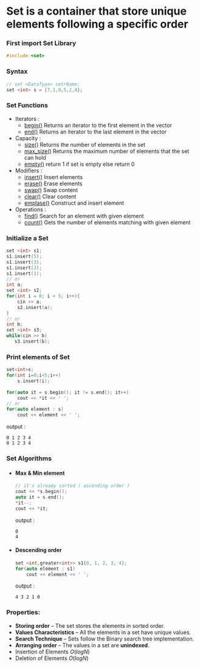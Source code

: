 # **Set** is a container that store unique elements following a specific order

### First import Set Library
```cpp
#include <set>
```

### Syntax 
  ```cpp
  // set <DataType> setrName;
  set <int> s = {7,1,9,5,2,4};
  ```
  
### Set Functions
  - Iterators :
    - [begin()](https://www.javatpoint.com/cpp-set-begin-function) Returns an iterator to the first element in the vector
    - [end()](https://www.javatpoint.com/cpp-set-end-function) Returns an iterator to the last element in the vector
  - Capacity :
    - [size()](https://www.geeksforgeeks.org/setsize-c-stl/) Returns the number of elements in the set
    - [max_size()](https://www.geeksforgeeks.org/set-max_size-function-in-c-stl/) Returns the maximum number of elements that the set can hold
    - [empty()](https://www.geeksforgeeks.org/setempty-c-stl/) return 1 if set is empty else return 0
  - Modifiers :
    - [insert()](https://cplusplus.com/reference/set/set/insert/)   Insert elements
    - [erase()](https://cplusplus.com/reference/set/set/erase/)   Erase elements
    - [swap()](https://www.javatpoint.com/cpp-set-swap-function)   Swap content
    - [clear()](https://www.geeksforgeeks.org/setclear-c-stl/)   Clear content
    - [emplase()](https://www.geeksforgeeks.org/setemplace-c-stl/)   Construct and insert element  
  - Operations :
    - [find()](https://www.geeksforgeeks.org/multiset-count-function-in-c-stl/) Search for an element with given element
    - [count()](https://cplusplus.com/reference/set/set/count/) Gets the number of elements matching with given element

### Initialize a Set
  ```cpp
  set <int> s1;
  s1.insert(5);
  s1.insert(3);
  s1.insert(2);
  s1.insert(1);
  // or
  int a;
  set <int> s2;
  for(int i = 0; i < 5; i++){
      cin >> a;
      s2.insert(a);
  }
  // or
  int b;
  set <int> s3;
  while(cin >> b)
     s3.insert(b);
  ```
### Print elements of Set
  ```cpp
  set<int>s;
  for(int i=0;i<5;i++)
      s.insert(i);
      
  for(auto it = s.begin(); it != s.end(); it++)
      cout << *it << ' ';
  // or
  for(auto element : s)
      cout << element << ' ';
  ```
  output : 
  ```
  0 1 2 3 4 
  0 1 2 3 4 
  ```
### Set Algorithms
  - #### Max & Min element
    ```cpp
    // it's already sorted ( ascending order )
    cout << *s.begin();
    auto it = s.end();
    *it--;
    cout << *it;
    ```
    output : 
    ```
    0
    4
    ```
  - #### Descending order
    ```cpp
    set <int,greater<int>> s1{0, 1, 2, 3, 4};
    for(auto element : s1)
        cout << element << ' ';
    ```
    output : 
    ```
    4 3 2 1 0
    ```
### Properties:
  - **Storing order** – The set stores the elements in sorted order.
  - **Values Characteristics** – All the elements in a set have unique values.
  - **Search Technique** – Sets follow the Binary search tree implementation.
  - **Arranging order** – The values in a set are **unindexed**.
  - Insertion of Elements $O(log N)$
  - Deletion of Elements $O(log N)$
